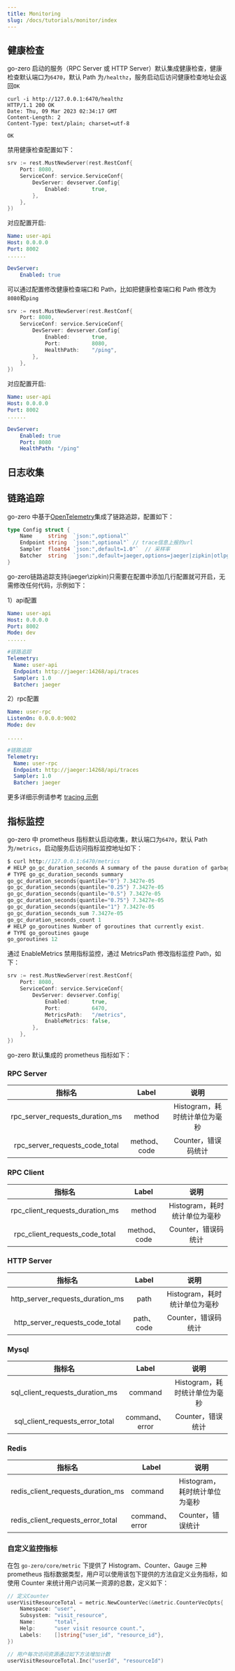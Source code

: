 ```yaml
---
title: Monitoring
slug: /docs/tutorials/monitor/index
---
```


## 健康检查

go-zero 启动的服务（RPC Server 或 HTTP Server）默认集成健康检查，健康检查默认端口为`6470`，默认 Path 为`/healthz`，服务启动后访问健康检查地址会返回`OK`

```shell
curl -i http://127.0.0.1:6470/healthz
HTTP/1.1 200 OK
Date: Thu, 09 Mar 2023 02:34:17 GMT
Content-Length: 2
Content-Type: text/plain; charset=utf-8

OK
```

禁用健康检查配置如下：

```go
srv := rest.MustNewServer(rest.RestConf{
    Port: 8080,
    ServiceConf: service.ServiceConf{
        DevServer: devserver.Config{
            Enabled:       true,
        },
    },
})
```

对应配置开启:
```yaml
Name: user-api
Host: 0.0.0.0
Port: 8002
......

DevServer:
    Enabled: true

```


可以通过配置修改健康检查端口和 Path，比如把健康检查端口和 Path 修改为`8080`和`ping`

```go
srv := rest.MustNewServer(rest.RestConf{
    Port: 8080,
    ServiceConf: service.ServiceConf{
        DevServer: devserver.Config{
            Enabled:       true,
            Port:          8080,
            HealthPath:    "/ping",
        },
    },
})
```

对应配置开启:
```yaml
Name: user-api
Host: 0.0.0.0
Port: 8002
......

DevServer:
    Enabled: true
    Port: 8080
    HealthPath: "/ping"
```


## 日志收集

## 链路追踪

go-zero 中基于[OpenTelemetry](https://opentelemetry.io/docs/)集成了链路追踪，配置如下：

```go
type Config struct {
    Name     string  `json:",optional"`
    Endpoint string  `json:",optional"` // trace信息上报的url
    Sampler  float64 `json:",default=1.0"`  // 采样率
    Batcher  string  `json:",default=jaeger,options=jaeger|zipkin|otlpgrpc|otlphttp"`
}
```


go-zero链路追踪支持(jaeger\zipkin)只需要在配置中添加几行配置就可开启，无需修改任何代码，示例如下：

1）api配置

```yaml
Name: user-api
Host: 0.0.0.0
Port: 8002
Mode: dev
......

#链路追踪
Telemetry:
  Name: user-api
  Endpoint: http://jaeger:14268/api/traces
  Sampler: 1.0
  Batcher: jaeger
```

2）rpc配置

```yaml
Name: user-rpc
ListenOn: 0.0.0.0:9002
Mode: dev

.....

#链路追踪
Telemetry:
  Name: user-rpc
  Endpoint: http://jaeger:14268/api/traces
  Sampler: 1.0
  Batcher: jaeger
```


更多详细示例请参考 [tracing 示例](https://github.com/zeromicro/zero-examples/tree/main/tracing)

## 指标监控

go-zero 中 prometheus 指标默认启动收集，默认端口为`6470`，默认 Path 为`/metrics`，启动服务后访问指标监控地址如下：

```go
$ curl http://127.0.0.1:6470/metrics
# HELP go_gc_duration_seconds A summary of the pause duration of garbage collection cycles.
# TYPE go_gc_duration_seconds summary
go_gc_duration_seconds{quantile="0"} 7.3427e-05
go_gc_duration_seconds{quantile="0.25"} 7.3427e-05
go_gc_duration_seconds{quantile="0.5"} 7.3427e-05
go_gc_duration_seconds{quantile="0.75"} 7.3427e-05
go_gc_duration_seconds{quantile="1"} 7.3427e-05
go_gc_duration_seconds_sum 7.3427e-05
go_gc_duration_seconds_count 1
# HELP go_goroutines Number of goroutines that currently exist.
# TYPE go_goroutines gauge
go_goroutines 12
```

通过 EnableMetrics 禁用指标监控，通过 MetricsPath 修改指标监控 Path，如下：

```go
srv := rest.MustNewServer(rest.RestConf{
    Port: 8080,
    ServiceConf: service.ServiceConf{
        DevServer: devserver.Config{
            Enabled:       true,
            Port:          6470,
            MetricsPath:   "/metrics",
            EnableMetrics: false,
        },
    },
})
```

go-zero 默认集成的 prometheus 指标如下：

### RPC Server

|                 指标名                 |    Label    |         说明          |
|:-----------------------------------:|:-----------:|:-------------------:|
| rpc_server_requests_duration_ms |   method    | Histogram，耗时统计单位为毫秒 |
| rpc_server_requests_code_total  | method、code |    Counter，错误码统计    |

### RPC Client

|                 指标名                 |    Label    |         说明          |
|:-----------------------------------:|:-----------:|:-------------------:|
| rpc_client_requests_duration_ms |   method    | Histogram，耗时统计单位为毫秒 |
| rpc_client_requests_code_total  | method、code |    Counter，错误码统计    |

### HTTP Server

|                 指标名                  |   Label   |         说明          |
|:------------------------------------:|:---------:|:-------------------:|
| http_server_requests_duration_ms |   path    | Histogram，耗时统计单位为毫秒 |
| http_server_requests_code_total  | path、code |    Counter，错误码统计    |

### Mysql

|                 指标名                 |     Label     |         说明          |
|:-----------------------------------:|:-------------:|:-------------------:|
| sql_client_requests_duration_ms |    command    | Histogram，耗时统计单位为毫秒 |
| sql_client_requests_error_total | command、error |    Counter，错误统计     |

### Redis

| 指标名                                   | Label         | 说明                  |
| ------------------------------------- | ------------- | ------------------- |
| redis_client_requests_duration_ms | command       | Histogram，耗时统计单位为毫秒 |
| redis_client_requests_error_total | command、error | Counter，错误统计        |

### 自定义监控指标

在包 `go-zero/core/metric` 下提供了 Histogram、Counter、Gauge 三种 prometheus 指标数据类型，用户可以使用该包下提供的方法自定义业务指标，如使用 Counter 来统计用户访问某一资源的总数，定义如下：

```go
// 定义Counter
userVisitResourceTotal = metric.NewCounterVec(&metric.CounterVecOpts{
    Namespace: "user",
    Subsystem: "visit_resource",
    Name:      "total",
    Help:      "user visit resource count.",
    Labels:    []string{"user_id", "resource_id"},
})

// 用户每次访问资源通过如下方法增加计数
userVisitResourceTotal.Inc("userId", "resourceId")
```
